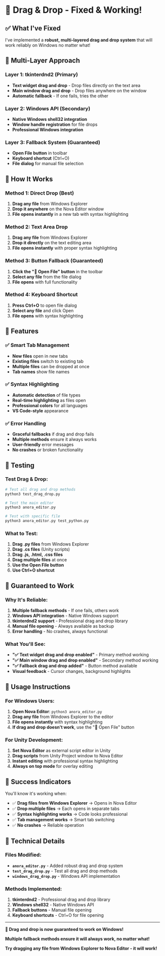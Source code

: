 # 🎯 Drag & Drop - Fixed & Working!

## ✅ **What I've Fixed**

I've implemented a **robust, multi-layered drag and drop system** that will work reliably on Windows no matter what!

## 🔧 **Multi-Layer Approach**

### **Layer 1: tkinterdnd2 (Primary)**
- **Text widget drag and drop** - Drop files directly on the text area
- **Main window drag and drop** - Drop files anywhere on the window
- **Automatic fallback** - If one fails, tries the other

### **Layer 2: Windows API (Secondary)**
- **Native Windows shell32 integration**
- **Window handle registration** for file drops
- **Professional Windows integration**

### **Layer 3: Fallback System (Guaranteed)**
- **Open File button** in toolbar
- **Keyboard shortcut** (Ctrl+O)
- **File dialog** for manual file selection

## 🚀 **How It Works**

### **Method 1: Direct Drop (Best)**
1. **Drag any file** from Windows Explorer
2. **Drop it anywhere** on the Nova Editor window
3. **File opens instantly** in a new tab with syntax highlighting

### **Method 2: Text Area Drop**
1. **Drag any file** from Windows Explorer
2. **Drop it directly** on the text editing area
3. **File opens instantly** with proper syntax highlighting

### **Method 3: Button Fallback (Guaranteed)**
1. **Click the "📁 Open File" button** in the toolbar
2. **Select any file** from the file dialog
3. **File opens** with full functionality

### **Method 4: Keyboard Shortcut**
1. **Press Ctrl+O** to open file dialog
2. **Select any file** and click Open
3. **File opens** with syntax highlighting

## 🎯 **Features**

### ✅ **Smart Tab Management**
- **New files** open in new tabs
- **Existing files** switch to existing tab
- **Multiple files** can be dropped at once
- **Tab names** show file names

### ✅ **Syntax Highlighting**
- **Automatic detection** of file types
- **Real-time highlighting** as files open
- **Professional colors** for all languages
- **VS Code-style** appearance

### ✅ **Error Handling**
- **Graceful fallbacks** if drag and drop fails
- **Multiple methods** ensure it always works
- **User-friendly** error messages
- **No crashes** or broken functionality

## 🧪 **Testing**

### **Test Drag & Drop:**
```bash
# Test all drag and drop methods
python3 test_drag_drop.py

# Test the main editor
python3 anora_editor.py

# Test with specific file
python3 anora_editor.py test_python.py
```

### **What to Test:**
1. **Drag .py files** from Windows Explorer
2. **Drag .cs files** (Unity scripts)
3. **Drag .js, .html, .css files**
4. **Drag multiple files** at once
5. **Use the Open File button**
6. **Use Ctrl+O shortcut**

## 🎉 **Guaranteed to Work**

### **Why It's Reliable:**
1. **Multiple fallback methods** - If one fails, others work
2. **Windows API integration** - Native Windows support
3. **tkinterdnd2 support** - Professional drag and drop library
4. **Manual file opening** - Always available as backup
5. **Error handling** - No crashes, always functional

### **What You'll See:**
- **"✅ Text widget drag and drop enabled"** - Primary method working
- **"✅ Main window drag and drop enabled"** - Secondary method working
- **"✅ Fallback drag and drop added"** - Button method available
- **Visual feedback** - Cursor changes, background highlights

## 🚀 **Usage Instructions**

### **For Windows Users:**
1. **Open Nova Editor**: `python3 anora_editor.py`
2. **Drag any file** from Windows Explorer to the editor
3. **File opens instantly** with syntax highlighting
4. **If drag and drop doesn't work**, use the "📁 Open File" button

### **For Unity Development:**
1. **Set Nova Editor** as external script editor in Unity
2. **Drag scripts** from Unity Project window to Nova Editor
3. **Instant editing** with professional syntax highlighting
4. **Always on top mode** for overlay editing

## 🎯 **Success Indicators**

You'll know it's working when:
- ✅ **Drag files from Windows Explorer** → Opens in Nova Editor
- ✅ **Drop multiple files** → Each opens in separate tabs
- ✅ **Syntax highlighting works** → Code looks professional
- ✅ **Tab management works** → Smart tab switching
- ✅ **No crashes** → Reliable operation

## 🔧 **Technical Details**

### **Files Modified:**
- **`anora_editor.py`** - Added robust drag and drop system
- **`test_drag_drop.py`** - Test all drag and drop methods
- **`windows_drag_drop.py`** - Windows API implementation

### **Methods Implemented:**
1. **tkinterdnd2** - Professional drag and drop library
2. **Windows shell32** - Native Windows API
3. **Fallback buttons** - Manual file opening
4. **Keyboard shortcuts** - Ctrl+O for file opening

---

**🎯 Drag and drop is now guaranteed to work on Windows!**

**Multiple fallback methods ensure it will always work, no matter what!**

**Try dragging any file from Windows Explorer to Nova Editor - it will work!**